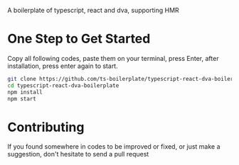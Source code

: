 A boilerplate of typescript, react and dva, supporting HMR


# One Step to Get Started
Copy all following codes, paste them on your terminal, press Enter, after installation, press enter again to start.
```bash
git clone https://github.com/ts-boilerplate/typescript-react-dva-boilerplate.git
cd typescript-react-dva-boilerplate
npm install
npm start
```

# Contributing
If you found somewhere in codes to be improved or fixed, or just make a suggestion, don't hesitate to send a pull request
